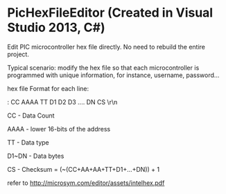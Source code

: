 # PicHexFileEditor (Created in Visual Studio 2013, C#)
Edit PIC microcontroller hex file directly. 
No need to rebuild the entire project. 

Typical scenario:
modify the hex file so that each microcontroller is programmed with unique information, for instance, username, password...

hex file Format for each line:

: CC AAAA TT D1 D2 D3 .... DN CS \r\n

CC    - Data Count

AAAA  - lower 16-bits of the address

TT    - Data type

D1~DN - Data bytes

CS    - Checksum = (~(CC+AA+AA+TT+D1+...+DN)) + 1


refer to http://microsym.com/editor/assets/intelhex.pdf
